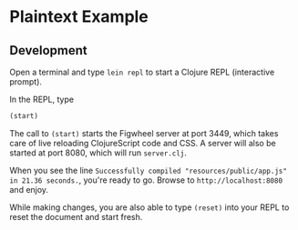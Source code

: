 # Plaintext Example


## Development

Open a terminal and type `lein repl` to start a Clojure REPL
(interactive prompt).

In the REPL, type

```clojure
(start)
```

The call to `(start)` starts the Figwheel server at port 3449, which takes care of
live reloading ClojureScript code and CSS. A server will also be started at port 8080, which will run `server.clj`.

When you see the line `Successfully compiled "resources/public/app.js" in 21.36
seconds.`, you're ready to go. Browse to `http://localhost:8080` and enjoy.

While making changes, you are also able to type `(reset)` into your REPL to reset the document and start fresh.
